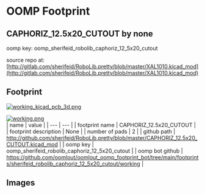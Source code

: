 # OOMP Footprint  
## CAPHORIZ_12.5x20_CUTOUT  by none  
  
oomp key: oomp_sherifeid_robolib_caphoriz_12_5x20_cutout  
  
source repo at: [http://gitlab.com/sherifeid/RoboLib.pretty/blob/master/XAL1010.kicad_mod](http://gitlab.com/sherifeid/RoboLib.pretty/blob/master/XAL1010.kicad_mod)  
## Footprint  
  
[![working_kicad_pcb_3d.png](working_kicad_pcb_3d_600.png)](working_kicad_pcb_3d.png)  
  
[![working.png](working_600.png)](working.png)  
| name | value | 
| --- | --- | 
| footprint name | CAPHORIZ_12.5x20_CUTOUT | 
| footprint description | None | 
| number of pads | 2 | 
| github path | http://github.com/sherifeid/RoboLib.pretty/blob/master/CAPHORIZ_12.5x20_CUTOUT.kicad_mod | 
| oomp key | oomp_sherifeid_robolib_caphoriz_12_5x20_cutout | 
| oomp bot github | https://github.com/oomlout/oomlout_oomp_footprint_bot/tree/main/footprints/sherifeid_robolib_caphoriz_12_5x20_cutout/working | 
## Images  
